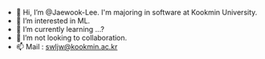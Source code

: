- 👋 Hi, I’m @Jaewook-Lee. I'm majoring in software at Kookmin University.
- 👀 I’m interested in ML.
- 🌱 I’m currently learning ...?
- 💞️ I’m not looking to collaboration.
- 📫 Mail : swljw@kookmin.ac.kr

<!---
Jaewook-Lee/Jaewook-Lee is a ✨ special ✨ repository because its `README.md` (this file) appears on your GitHub profile.
You can click the Preview link to take a look at your changes.
--->
